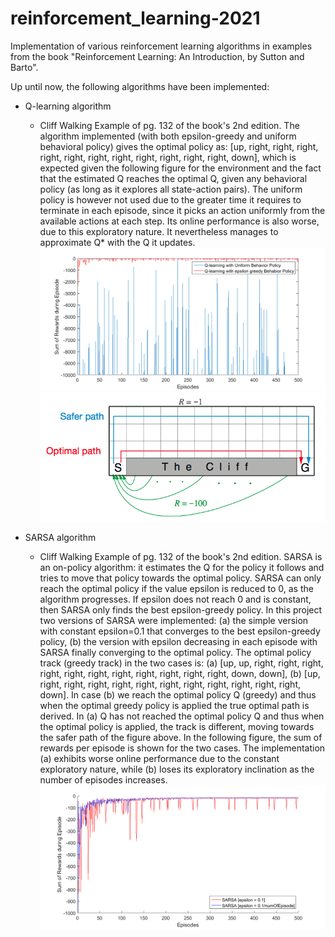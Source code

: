 # reinforcement_learning-2021
Implementation of various reinforcement learning algorithms in examples from the book "Reinforcement Learning: An Introduction, by Sutton and Barto".

Up until now, the following algorithms have been implemented:
- Q-learning algorithm
  - Cliff Walking Example of pg. 132 of the book's 2nd edition.
    The algorithm implemented (with both epsilon-greedy and uniform behavioral policy) gives the optimal policy as:
    [up, right, right, right, right, right, right, right, right, right, right, right, down], which is expected given the following figure for the environment and the fact that the estimated Q reaches the optimal Q, given any behavioral policy (as long as it explores all state-action pairs). The uniform policy is however not used due to the greater time it requires to terminate in each episode, since it picks an action uniformly from the available actions at each step. Its online performance is also worse, due to this exploratory nature. It nevertheless manages to approximate Q* with the Q it updates. ![Online Performance](https://github.com/alextzik/reinforcement_learning-2021/blob/main/Figures/Rewards_Q_Cliff.png) ![Game's Environment](https://github.com/alextzik/reinforcement_learning-2021/blob/main/Figures/CliffEnvironment.png)
    
- SARSA algorithm
  - Cliff Walking Example of pg. 132 of the book's 2nd edition. SARSA is an on-policy algorithm: it estimates the Q for the policy it follows and tries to move that policy towards the optimal policy. SARSA can only reach the optimal policy if the value epsilon is reduced to 0, as the algorithm progresses. If epsilon does not reach 0 and is constant, then SARSA only finds the best epsilon-greedy policy. In this project two versions of SARSA were implemented: (a) the simple version with constant epsilon=0.1 that converges to the best epsilon-greedy policy, (b) the version with epsilon decreasing in each episode with SARSA finally converging to the optimal policy. The optimal policy track (greedy track) in the two cases is: (a) [up, up, right, right, right, right, right, right, right, right, right, right, right, down, down], (b) [up, right, right, right, right, right, right, right, right, right, right, right, down]. In case (b) we reach the optimal policy Q (greedy) and thus when the optimal greedy policy is applied the true optimal path is derived. In (a) Q has not reached the optimal policy Q and thus when the optimal policy is applied, the track is different, moving towards the safer path of the figure above. In the following figure, the sum of rewards per episode is shown for the two cases. The implementation (a) exhibits worse online performance due to the constant exploratory nature, while (b) loses its exploratory inclination as the number of episodes increases. ![Online Performance](https://github.com/alextzik/reinforcement_learning-2021/blob/main/Figures/Cliff_Sarsa_Error.png)

